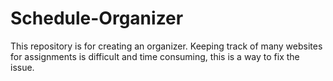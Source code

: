 # Schedule-Organizer
This repository is for creating an organizer. Keeping track of many websites for assignments is  difficult and time consuming, this is a way to fix the issue.
